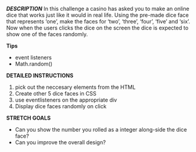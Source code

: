 
***DESCRIPTION***
In this challenge a casino has asked you to make an online dice that works just like 
it would in real life. Using the pre-made dice face that represents ‘one’, make the 
faces for ‘two’, ‘three’, ‘four’, ‘five’ and ‘six’. Now when the users clicks the 
dice on the screen the dice is expected to show one of the faces randomly.

**Tips**
- event listeners
- Math.random()

**DETAILED INSTRUCTIONS**
1. pick out the neccesary elements from the HTML
2. Create other 5 dice faces in CSS
3. use eventlisteners on the appropriate div
4. Display dice faces randomly on click

**STRETCH GOALS**
- Can you show the number you rolled as a integer along-side the dice face?
- Can you improve the overall design?
